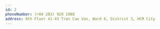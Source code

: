 ```yaml
---
id: 2
phoneNumber: (+84 283) 929 1988
address: 8th Floor 41-43 Tran Cao Van, Ward 6, District 3, HCM City
---
```

